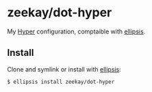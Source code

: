 # zeekay/dot-hyper
My [Hyper](hyper) configuration, comptaible with [ellipsis](ellipsis).

## Install
Clone and symlink or install with [ellipsis](ellipsis):

```
$ ellipsis install zeekay/dot-hyper
```

[ellipsis]: http://ellipsis.sh
[hyper]:   http://hyper.is
